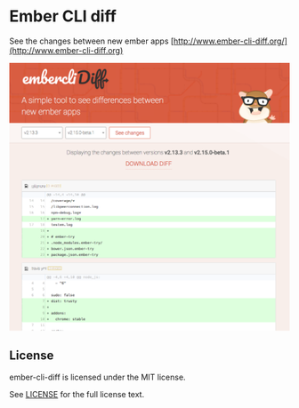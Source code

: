 # Ember CLI diff

See the changes between new ember apps
[http://www.ember-cli-diff.org/](http://www.ember-cli-diff.org)

![showcase](showcase.png)

## License

ember-cli-diff is licensed under the MIT license.

See [LICENSE](./LICENSE) for the full license text.
